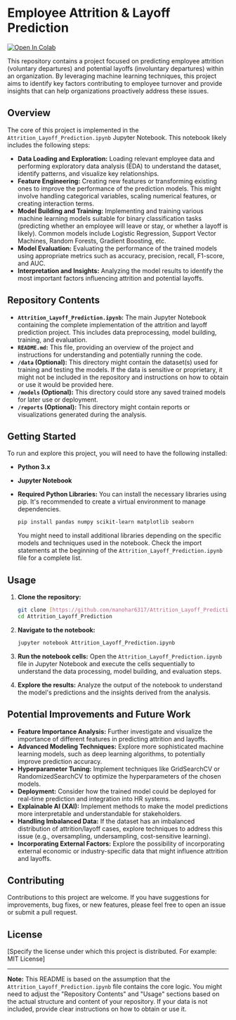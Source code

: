 # Employee Attrition & Layoff Prediction

[![Open In Colab](https://colab.research.google.com/assets/colab-badge.svg)](https://colab.research.google.com/github/manohar6317/Attrition_Layoff_Prediction/blob/main/Attrition_Layoff_Prediction.ipynb)

This repository contains a project focused on predicting employee attrition (voluntary departures) and potential layoffs (involuntary departures) within an organization. By leveraging machine learning techniques, this project aims to identify key factors contributing to employee turnover and provide insights that can help organizations proactively address these issues.

## Overview

The core of this project is implemented in the `Attrition_Layoff_Prediction.ipynb` Jupyter Notebook. This notebook likely includes the following steps:

* **Data Loading and Exploration:** Loading relevant employee data and performing exploratory data analysis (EDA) to understand the dataset, identify patterns, and visualize key relationships.
* **Feature Engineering:** Creating new features or transforming existing ones to improve the performance of the prediction models. This might involve handling categorical variables, scaling numerical features, or creating interaction terms.
* **Model Building and Training:** Implementing and training various machine learning models suitable for binary classification tasks (predicting whether an employee will leave or stay, or whether a layoff is likely). Common models include Logistic Regression, Support Vector Machines, Random Forests, Gradient Boosting, etc.
* **Model Evaluation:** Evaluating the performance of the trained models using appropriate metrics such as accuracy, precision, recall, F1-score, and AUC.
* **Interpretation and Insights:** Analyzing the model results to identify the most important factors influencing attrition and potential layoffs.

## Repository Contents

* **`Attrition_Layoff_Prediction.ipynb`:** The main Jupyter Notebook containing the complete implementation of the attrition and layoff prediction project. This includes data preprocessing, model building, training, and evaluation.
* **`README.md`:** This file, providing an overview of the project and instructions for understanding and potentially running the code.
* **`/data` (Optional):** This directory might contain the dataset(s) used for training and testing the models. If the data is sensitive or proprietary, it might not be included in the repository and instructions on how to obtain or use it would be provided here.
* **`/models` (Optional):** This directory could store any saved trained models for later use or deployment.
* **`/reports` (Optional):** This directory might contain reports or visualizations generated during the analysis.

## Getting Started

To run and explore this project, you will need to have the following installed:

* **Python 3.x**
* **Jupyter Notebook**
* **Required Python Libraries:** You can install the necessary libraries using pip. It's recommended to create a virtual environment to manage dependencies.

    ```bash
    pip install pandas numpy scikit-learn matplotlib seaborn
    ```

    You might need to install additional libraries depending on the specific models and techniques used in the notebook. Check the import statements at the beginning of the `Attrition_Layoff_Prediction.ipynb` file for a complete list.

## Usage

1.  **Clone the repository:**
    ```bash
    git clone [https://github.com/manohar6317/Attrition_Layoff_Prediction.git](https://www.google.com/search?q=https://github.com/manohar6317/Attrition_Layoff_Prediction.git)
    cd Attrition_Layoff_Prediction
    ```

2.  **Navigate to the notebook:**
    ```bash
    jupyter notebook Attrition_Layoff_Prediction.ipynb
    ```

3.  **Run the notebook cells:** Open the `Attrition_Layoff_Prediction.ipynb` file in Jupyter Notebook and execute the cells sequentially to understand the data processing, model building, and evaluation steps.

4.  **Explore the results:** Analyze the output of the notebook to understand the model's predictions and the insights derived from the analysis.

## Potential Improvements and Future Work

* **Feature Importance Analysis:** Further investigate and visualize the importance of different features in predicting attrition and layoffs.
* **Advanced Modeling Techniques:** Explore more sophisticated machine learning models, such as deep learning algorithms, to potentially improve prediction accuracy.
* **Hyperparameter Tuning:** Implement techniques like GridSearchCV or RandomizedSearchCV to optimize the hyperparameters of the chosen models.
* **Deployment:** Consider how the trained model could be deployed for real-time prediction and integration into HR systems.
* **Explainable AI (XAI):** Implement methods to make the model predictions more interpretable and understandable for stakeholders.
* **Handling Imbalanced Data:** If the dataset has an imbalanced distribution of attrition/layoff cases, explore techniques to address this issue (e.g., oversampling, undersampling, cost-sensitive learning).
* **Incorporating External Factors:** Explore the possibility of incorporating external economic or industry-specific data that might influence attrition and layoffs.

## Contributing

Contributions to this project are welcome. If you have suggestions for improvements, bug fixes, or new features, please feel free to open an issue or submit a pull request.

## License

[Specify the license under which this project is distributed. For example: MIT License]

---

**Note:** This README is based on the assumption that the `Attrition_Layoff_Prediction.ipynb` file contains the core logic. You might need to adjust the "Repository Contents" and "Usage" sections based on the actual structure and content of your repository. If your data is not included, provide clear instructions on how to obtain or use it.
